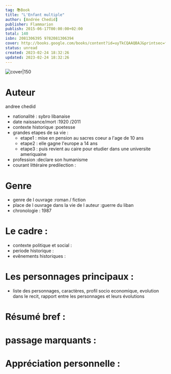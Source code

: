 ```yaml
---
tag: 📚Book
title: "L'Enfant multiple"
author: [Andrée Chedid]
publisher: Flammarion
publish: 2015-06-17T00:00:00+02:00
total: 140
isbn: 2081306395 9782081306394
cover: http://books.google.com/books/content?id=uyTkCQAAQBAJ&printsec=frontcover&img=1&zoom=1&edge=curl&source=gbs_api
status: unread
created: 2023-02-24 18:32:26
updated: 2023-02-24 18:32:26
---
```


![cover|150](http://books.google.com/books/content?id=uyTkCQAAQBAJ&printsec=frontcover&img=1&zoom=1&edge=curl&source=gbs_api)



# Auteur
andree chedid
- nationalité : sybro libanaise
- date naissance/mort :1920 /2011
- contexte historique :poetesse
- grandes etapes de sa vie :
	- etape1 : mise en pension au sacres coeur a l'age de 10 ans 
	- etape2 : elle gagne l'europe a 14 ans
	- etape3 : puis revient au caire pour etudier dans une universite ameriquaine
- profession :declare son humanisme 
- courant littéraire predilection : 

# Genre 
- genre de l ouvrage :roman / fiction
- place de l ouvrage dans la vie de l auteur :guerre du liban
- chronologie : 1987

# Le cadre :
- contexte politique et social :
- periode historique :
- evênements historiques :


# Les personnages principaux :

- liste des personnages, caractères, profil socio economique, evolution dans le recit, rapport entre les personnages et leurs évolutions



# Résumé bref :



# passage marquants :



# Appréciation personnelle :